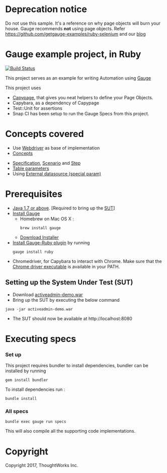 # Deprecation notice

Do not use this sample. It's a reference on why page objects will burn your house. Gauge recommends **not** using page objects.
Refer https://github.com/getgauge-examples/ruby-selenium and our [blog](https://blog.getgauge.io/are-page-objects-anti-pattern-21b6e337880f)


# Gauge example project, in Ruby

[![Build Status](https://travis-ci.org/getgauge-examples/gauge-example-ruby.svg?branch=master)](https://travis-ci.org/getgauge-examples/gauge-example-ruby)

This project serves as an example for writing Automation using [Gauge](http://getgauge.io)

This project uses 

- [Capypage](https://github.com/TWChennai/capypage), that gives you neat helpers to define your Page Objects.
- Capybara, as a dependency of Capypage
- Test::Unit for assertions
- Snap CI has been setup to run the Gauge Specs from this project.

# Concepts covered

- Use [Webdriver](http://docs.seleniumhq.org/projects/webdriver/) as base of implementation
- [Concepts](https://docs.gauge.org/latest/writing-specifications.html#concepts)
* [Specification](https://docs.gauge.org/latest/writing-specifications.html#specifications-spec), [Scenario](https://docs.gauge.org/latest/writing-specifications.html#scenario) and [Step](https://docs.gauge.org/latest/writing-specifications.html#step)
* [Table parameters](https://docs.gauge.org/latest/writing-specifications.html#table-parameters)
* Using [External datasource (special param)](https://docs.gauge.org/latest/writing-specifications.html#special-parameters)
# Prerequisites
- [Java 1.7 or above](http://www.oracle.com/technetwork/java/javase/downloads/jdk8-downloads-2133151.html). [Required to bring up the [SUT](#setting-up-the-system-under-test-sut)]
- [Install Gauge](http://getgauge.io/get-started/index.html)
  - Homebrew on Mac OS X :  
      ```
      brew install gauge
      ```
  - [Download Installer](http://getgauge.io/get-started/index.html)
- [Install Gauge-Ruby plugin](http://getgauge.io/documentation/user/current/installations/install_plugins.html) by running<br>
  ```
  gauge install ruby
  ```
- Chromedriver, for Capybara to interact with Chrome. Make sure that the [Chrome driver executable](https://sites.google.com/a/chromium.org/chromedriver/downloads) is available in your PATH.

## Setting up the System Under Test (SUT)

* Download [activeadmin-demo.war](https://bintray.com/artifact/download/gauge/activeadmin-demo/activeadmin-demo.war)
* Bring up the SUT by executing the below command
```
java -jar activeadmin-demo.war
```
* The SUT should now be available at http://localhost:8080


# Executing specs

### Set up
This project requires bundler to install dependencies, bundler can be installed by running
````
gem install bundler
````
To install dependencies run : 
````
bundle install
````

### All specs
````
bundle exec gauge run specs
````
This will also compile all the supporting code implementations.

# Copyright
Copyright 2017, ThoughtWorks Inc.
